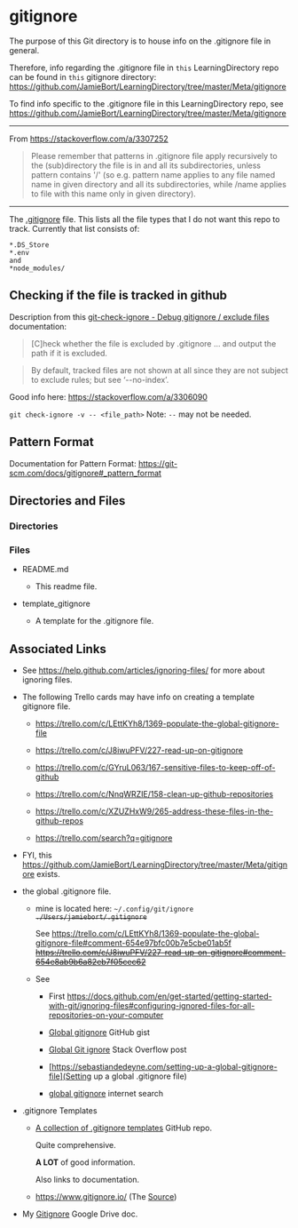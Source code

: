 # gitignore

The purpose of this Git directory is to house info on the .gitignore file in general.

Therefore, info regarding the .gitignore file in `this` LearningDirectory repo can be found in `this` gitignore directory:
https://github.com/JamieBort/LearningDirectory/tree/master/Meta/gitignore

To find info specific to the .gitignore file in this LearningDirectory repo, see https://github.com/JamieBort/LearningDirectory/tree/master/Meta/gitignore

---

From https://stackoverflow.com/a/3307252

> Please remember that patterns in .gitignore file apply recursively to the (sub)directory the file is in and all its subdirectories, unless pattern contains '/' (so e.g. pattern name applies to any file named name in given directory and all its subdirectories, while /name applies to file with this name only in given directory).

---

The [.gitignore](https://github.com/JamieBort/LearningDirectory/blob/master/.gitignore) file. This lists all the file types that I do not want this repo to track.
Currently that list consists of:

```
*.DS_Store
*.env
and
*node_modules/
```

## Checking if the file is tracked in github

Description from this [git-check-ignore - Debug gitignore / exclude files](https://git-scm.com/docs/git-check-ignore) documentation:

> [C]heck whether the file is excluded by .gitignore ... and output the path if it is excluded.

> By default, tracked files are not shown at all since they are not subject to exclude rules; but see ‘--no-index’.

Good info here:
https://stackoverflow.com/a/3306090

`git check-ignore -v -- <file_path>` Note: `--` may not be needed.

## Pattern Format

Documentation for Pattern Format:
https://git-scm.com/docs/gitignore#_pattern_format

## Directories and Files

### Directories

### Files

- README.md

  - This readme file.

- template_gitignore

  - A template for the .gitignore file.

## Associated Links

- See https://help.github.com/articles/ignoring-files/ for more about ignoring files.

- The following Trello cards may have info on creating a template gitignore file.

  - https://trello.com/c/LEttKYh8/1369-populate-the-global-gitignore-file

  - https://trello.com/c/J8iwuPFV/227-read-up-on-gitignore

  - https://trello.com/c/GYruL063/167-sensitive-files-to-keep-off-of-github

  - https://trello.com/c/NnqWRZIE/158-clean-up-github-repositories

  - https://trello.com/c/XZUZHxW9/265-address-these-files-in-the-github-repos

  - https://trello.com/search?q=gitignore

- FYI, this https://github.com/JamieBort/LearningDirectory/tree/master/Meta/gitignore exists.

- the global .gitignore file.

  - mine is located here: `~/.config/git/ignore` ~~`./Users/jamiebort/.gitignore`~~

    See https://trello.com/c/LEttKYh8/1369-populate-the-global-gitignore-file#comment-654e97bfc00b7e5cbe01ab5f ~~https://trello.com/c/J8iwuPFV/227-read-up-on-gitignore#comment-654e8ab9b6a82eb7f05cec62~~

  - See

    - First https://docs.github.com/en/get-started/getting-started-with-git/ignoring-files#configuring-ignored-files-for-all-repositories-on-your-computer

    - [Global gitignore](https://gist.github.com/subfuzion/db7f57fff2fb6998a16c) GitHub gist

    - [Global Git ignore](https://stackoverflow.com/questions/7335420/global-git-ignore) Stack Overflow post

    - [https://sebastiandedeyne.com/setting-up-a-global-gitignore-file](Setting up a global .gitignore file)

    - [global gitignore](https://www.google.com/search?aqs=chrome..69i57.3253j0j7&ie=UTF-8&oq=global%20gitignore&q=global%20gitignore&sourceid=chrome&utm_source=pocket_saves) internet search

- .gitignore Templates

  - [A collection of .gitignore templates](https://github.com/github/gitignore) GitHub repo.

    Quite comprehensive.

    **A LOT** of good information.

    Also links to documentation.

  - https://www.gitignore.io/ (The [Source](https://stackoverflow.com/a/60221045/8210460))

- My [Gitignore](https://docs.google.com/document/d/1jjaClZ6chwkRsA4jQJf6zIMMsiOrYBqi6bvuSSJ3NaU/edit#heading=h.5tr8sqn1eyz0) Google Drive doc.

